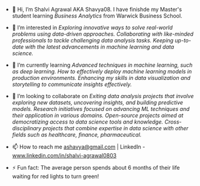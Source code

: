 - 👋 Hi, I’m Shalvi Agrawal AKA Shavya08. I have finishde my Master's student learning *Business Analytics* from Warwick Business School.
  
- 👀 I’m interested in 
      *Exploring innovative ways to solve real-world problems using data-driven approaches.*
      *Collaborating with like-minded professionals to tackle challenging data analysis tasks.*
      *Keeping up-to-date with the latest advancements in machine learning and data science.*
  
- 🌱 I’m currently learning 
      *Advanced techniques in machine learning, such as deep learning.*
      *How to effectively deploy machine learning models in production environments.*
      *Enhancing my skills in data visualization and storytelling to communicate insights effectively.*
  
- 💞️ I’m looking to collaborate on
      *Exiting data analysis projects that involve exploring new datasets, uncovering insights, and building predictive models.*
      *Research initiatives focused on advancing ML techniques and their application in various domains.*
      *Open-source projects aimed at democratizing access to data science tools and knowledge.*
      *Cross-disciplinary projects that combine expertise in data science with other fields such as healthcare, finance, pharmaceutical.*
  
- 📫 How to reach me ashavya@gmail.com | Linkedln - www.linkedin.com/in/shalvi-agrawal0803 

- ⚡ Fun fact: The average person spends about 6 months of their life waiting for red lights to turn green!

<!---
shavya08/shavya08 is a ✨ special ✨ repository because its `README.md` (this file) appears on your GitHub profile.
You can click the Preview link to take a look at your changes.
--->
